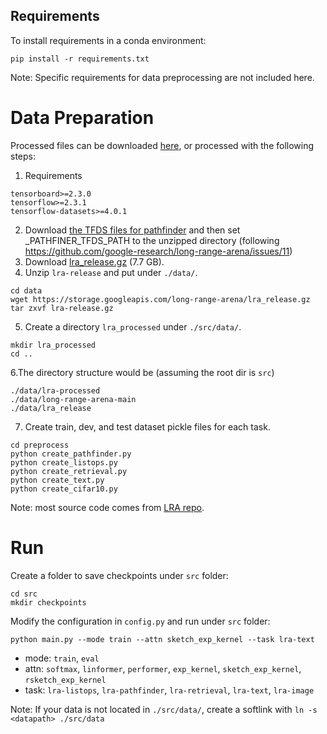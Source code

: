 


## Requirements

To install requirements in a conda environment:

```
pip install -r requirements.txt
```

Note: Specific requirements for data preprocessing are not included here.


# Data Preparation

Processed files can be downloaded [here](https://drive.google.com/drive/folders/1rE0SjpeFKPFtgmWWjYCoIMz91UozHWWC?usp=sharing), or processed with the following steps:

1. Requirements

```
tensorboard>=2.3.0
tensorflow>=2.3.1
tensorflow-datasets>=4.0.1
```

2. Download [the TFDS files for pathfinder](https://storage.cloud.google.com/long-range-arena/pathfinder_tfds.gz) and then set _PATHFINER_TFDS_PATH to the unzipped directory (following https://github.com/google-research/long-range-arena/issues/11)
3. Download [lra_release.gz](https://storage.googleapis.com/long-range-arena/lra_release.gz) (7.7 GB).
4. Unzip `lra-release` and put under `./data/`.

```
cd data
wget https://storage.googleapis.com/long-range-arena/lra_release.gz
tar zxvf lra-release.gz 
```

5. Create a directory `lra_processed` under `./src/data/`.

```
mkdir lra_processed
cd ..
```

6.The directory structure would be (assuming the root dir is `src`)

```
./data/lra-processed
./data/long-range-arena-main
./data/lra_release
```

7. Create train, dev, and test dataset pickle files for each task.

```
cd preprocess
python create_pathfinder.py
python create_listops.py
python create_retrieval.py
python create_text.py
python create_cifar10.py
```

Note: most source code comes from [LRA repo](https://github.com/google-research/long-range-arena).



# Run 

Create a folder to save checkpoints under `src` folder: 

```
cd src
mkdir checkpoints
```

Modify the configuration in `config.py` and run under `src` folder:

```
python main.py --mode train --attn sketch_exp_kernel --task lra-text
```

- mode: `train`, `eval`
- attn: `softmax`, `linformer`, `performer`, `exp_kernel`, `sketch_exp_kernel`, `rsketch_exp_kernel`
- task: `lra-listops`, `lra-pathfinder`, `lra-retrieval`, `lra-text`, `lra-image`


Note: If your data is not located in `./src/data/`, create a softlink with `ln -s <datapath> ./src/data`

